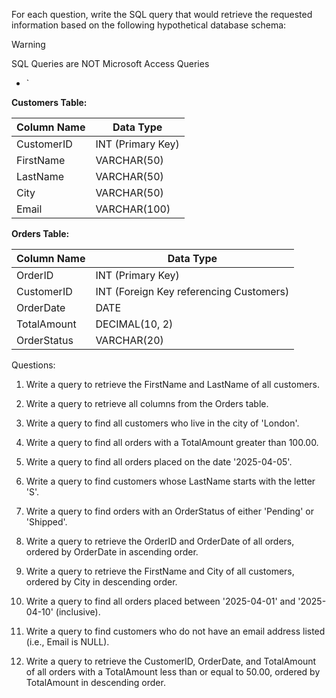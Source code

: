 For each question, write the SQL query that would retrieve the requested information based on the following hypothetical database schema:

> [!WARNING]
> SQL Queries are NOT Microsoft Access Queries
> - `


**Customers Table:**

| Column Name | Data Type |
| ----------- | --------- |
| CustomerID  |INT (Primary Key) |
| FirstName	  | VARCHAR(50) |
| LastName    | VARCHAR(50) |
| City        | VARCHAR(50) |
| Email	      | VARCHAR(100) |

**Orders Table:**

| Column Name | Data Type |
| ----------- | --------- |
| OrderID     | INT (Primary Key) |
| CustomerID  | INT (Foreign Key referencing Customers) |
| OrderDate   | DATE  |
| TotalAmount | DECIMAL(10, 2) |
| OrderStatus | VARCHAR(20) |


Questions:

1. Write a query to retrieve the FirstName and LastName of all customers.

2. Write a query to retrieve all columns from the Orders table.

3. Write a query to find all customers who live in the city of 'London'.

4. Write a query to find all orders with a TotalAmount greater than 100.00.

5. Write a query to find all orders placed on the date '2025-04-05'.

6. Write a query to find customers whose LastName starts with the letter 'S'.

7. Write a query to find orders with an OrderStatus of either 'Pending' or 'Shipped'.

8. Write a query to retrieve the OrderID and OrderDate of all orders, ordered by OrderDate in ascending order.

9. Write a query to retrieve the FirstName and City of all customers, ordered by City in descending order.

10. Write a query to find all orders placed between '2025-04-01' and '2025-04-10' (inclusive).

11. Write a query to find customers who do not have an email address listed (i.e., Email is NULL).

12. Write a query to retrieve the CustomerID, OrderDate, and TotalAmount of all orders with a TotalAmount less than or equal to 50.00, ordered by TotalAmount in descending order.
